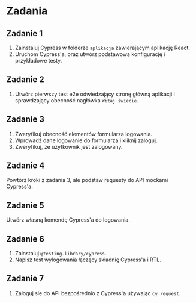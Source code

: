 # Zadania

## Zadanie 1
1. Zainstaluj Cypress w folderze `aplikacja` zawierającym aplikację React.
2. Uruchom Cypress'a, oraz utwórz podstawową konfigurację i przykładowe testy.

## Zadanie 2
1. Utwórz pierwszy test e2e odwiedzający stronę główną aplikacji i sprawdzający obecność nagłówka `Witaj świecie`.

## Zadanie 3
1. Zweryfikuj obecność elementów formularza logowania.
2. Wprowadź dane logowanie do formularza i kliknij zaloguj.
3. Zweryfikuj, że użytkownik jest zalogowany.

## Zadanie 4
Powtórz kroki z zadania 3, ale podstaw requesty do API mockami Cypress'a.

## Zadanie 5
Utwórz własną komendę Cypress'a do logowania.

## Zadanie 6
1. Zainstaluj `@testing-library/cypress`.
2. Napisz test wylogowania łączący składnię Cypress'a i RTL.

## Zadanie 7
1. Zaloguj się do API bezpośrednio z Cypress'a używając `cy.request`.
